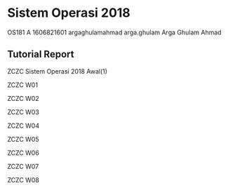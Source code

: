 #  Sistem Operasi 2018
OS181 A 1606821601 argaghulamahmad arga.ghulam Arga Ghulam Ahmad

## Tutorial Report
ZCZC Sistem Operasi 2018 Awal(1) 

ZCZC W01

ZCZC W02

ZCZC W03

ZCZC W04

ZCZC W05

ZCZC W06

ZCZC W07

ZCZC W08
